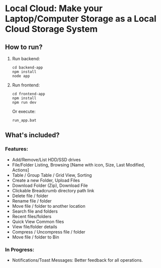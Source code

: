 # Local Cloud: Make your Laptop/Computer Storage as a Local Cloud Storage System

## How to run?

1. Run backend:
   ```
   cd backend-app
   npm install
   node app
   ```

2. Run frontend:
   ```
   cd frontend-app
   npm install
   npm run dev
   ```

   Or execute:
   ```
   run_app.bat
   ```

## What's included?

### Features:
- Add/Remove/List HDD/SSD drives
- File/Folder Listing, Browsing [Name with icon, Size, Last Modified, Actions]
- Table / Group Table / Grid View, Sorting
- Create a new Folder, Upload Files
- Download Folder (Zip), Download File
- Clickable Breadcrumb directory path link
- Delete file / folder
- Rename file / folder
- Move file / folder to another location
- Search file and folders
- Recent files/folders
- Quick View Common files
- View file/folder details
- Compress / Uncompress file / folder
- Move file / folder to Bin

### In Progress:
- Notifications/Toast Messages: Better feedback for all operations.
